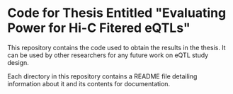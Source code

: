 # Code for Thesis Entitled "Evaluating Power for Hi-C Fitered eQTLs"

This repository contains the code used to obtain the results in the thesis. It can be used by other researchers for any future work on eQTL study design.

Each directory in this repository contains a README file detailing information about it and its contents for documentation.  
